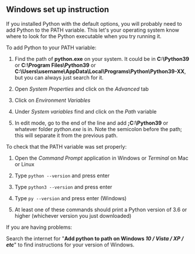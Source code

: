 ## Windows set up instruction
If you installed Python with the default options,
you will probably need to add Python to the PATH variable.
This let's your operating system know where to look for the Python executable
when you try running it.

To add Python to your PATH variable:
1. Find the path of **python.exe** on your system.
It could be in **C:\Python39** or **C:\Program Files\Python39** 
or **C:\Users\username\AppData\Local\Programs\Python\Python39-XX**, 
but you can always just search for it.

1. Open *System Properties* and click on the *Advanced* tab

1. Click on *Environment Variables*

1. Under *System variables* find and click on the *Path* variable

1. In edit mode, go to the end of the line and add **;C:\Python39** or whatever folder *python.exe* is in. 
Note the semicolon before the path; this will separate it from the previous path.

To check that the PATH variable was set properly:
1. Open the *Command Prompt* application in Windows
or *Terminal* on Mac or Linux

1. Type `python --version` and press enter

1. Type `python3 --version` and press enter

1. Type `py --version` and press enter (Windows)

1. At least one of these commands should print 
a Python version of 3.6 or higher 
(whichever version you just downloaded)

If you are having problems:

Search the internet for "**Add python to path on Windows *10 / Vista / XP / etc***"
to find instructions for your version of Windows.
